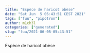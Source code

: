```yaml
---
title: "Espèce de haricot obèse"
date: "Sat Jun  5 05:43:51 CEST 2021"
tags: ["fuu", "pipotron"]
author: m1ch3l
categories: ["generated"]
slug: "fuu/2021-06-05-05:43:51"
---
```


Espèce de haricot obèse
